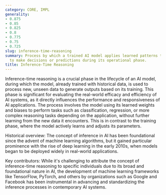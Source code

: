 ```yaml
---
category: CORE, IMPL
generality:
- 0.875
- 0.85
- 0.825
- 0.8
- 0.775
- 0.75
- 0.725
slug: inference-time-reasoning
summary: Process by which a trained AI model applies learned patterns to new data
  to make decisions or predictions during its operational phase.
title: Inference-Time Reasoning
---
```


Inference-time reasoning is a crucial phase in the lifecycle of an AI model, during which the model, already trained with historical data, is used to process new, unseen data to generate outputs based on its training. This phase is significant for evaluating the real-world efficacy and efficiency of AI systems, as it directly influences the performance and responsiveness of AI applications. The process involves the model using its learned weights and biases to perform tasks such as classification, regression, or more complex reasoning tasks depending on the application, without further learning from the new data it encounters. This is in contrast to the training phase, where the model actively learns and adjusts its parameters.

Historical overview: The concept of inference in AI has been foundational since the advent of machine learning algorithms, but it gained particular prominence with the rise of deep learning in the early 2010s, when models began to be deployed widely in real-world applications.

Key contributors: While it's challenging to attribute the concept of inference-time reasoning to specific individuals due to its broad and foundational nature in AI, the development of machine learning frameworks like TensorFlow, PyTorch, and others by organizations such as Google and Facebook has been instrumental in advancing and standardizing the inference processes in contemporary AI systems.